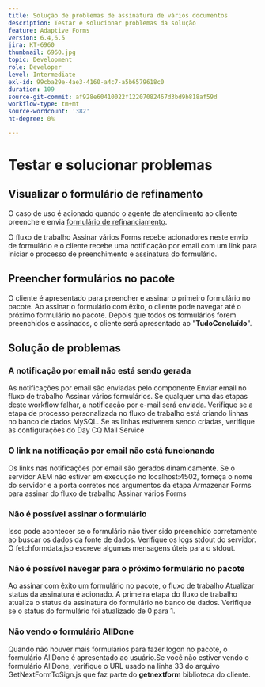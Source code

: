 ```yaml
---
title: Solução de problemas de assinatura de vários documentos
description: Testar e solucionar problemas da solução
feature: Adaptive Forms
version: 6.4,6.5
jira: KT-6960
thumbnail: 6960.jpg
topic: Development
role: Developer
level: Intermediate
exl-id: 99cba29e-4ae3-4160-a4c7-a5b6579618c0
duration: 109
source-git-commit: af928e60410022f12207082467d3bd9b818af59d
workflow-type: tm+mt
source-wordcount: '382'
ht-degree: 0%

---
```


# Testar e solucionar problemas


## Visualizar o formulário de refinamento

O caso de uso é acionado quando o agente de atendimento ao cliente preenche e envia [formulário de refinanciamento](http://localhost:4502/content/dam/formsanddocuments/formsandsigndemo/refinanceform/jcr:content?wcmmode=disabled).

O fluxo de trabalho Assinar vários Forms recebe acionadores neste envio de formulário e o cliente recebe uma notificação por email com um link para iniciar o processo de preenchimento e assinatura do formulário.

## Preencher formulários no pacote

O cliente é apresentado para preencher e assinar o primeiro formulário no pacote. Ao assinar o formulário com êxito, o cliente pode navegar até o próximo formulário no pacote. Depois que todos os formulários forem preenchidos e assinados, o cliente será apresentado ao &quot;**TudoConcluído**&quot;.

## Solução de problemas

### A notificação por email não está sendo gerada

As notificações por email são enviadas pelo componente Enviar email no fluxo de trabalho Assinar vários formulários. Se qualquer uma das etapas deste workflow falhar, a notificação por e-mail será enviada. Verifique se a etapa de processo personalizada no fluxo de trabalho está criando linhas no banco de dados MySQL. Se as linhas estiverem sendo criadas, verifique as configurações do Day CQ Mail Service

### O link na notificação por email não está funcionando

Os links nas notificações por email são gerados dinamicamente. Se o servidor AEM não estiver em execução no localhost:4502, forneça o nome do servidor e a porta corretos nos argumentos da etapa Armazenar Forms para assinar do fluxo de trabalho Assinar vários Forms

### Não é possível assinar o formulário

Isso pode acontecer se o formulário não tiver sido preenchido corretamente ao buscar os dados da fonte de dados. Verifique os logs stdout do servidor. O fetchformdata.jsp escreve algumas mensagens úteis para o stdout.

### Não é possível navegar para o próximo formulário no pacote

Ao assinar com êxito um formulário no pacote, o fluxo de trabalho Atualizar status da assinatura é acionado. A primeira etapa do fluxo de trabalho atualiza o status da assinatura do formulário no banco de dados. Verifique se o status do formulário foi atualizado de 0 para 1.

### Não vendo o formulário AllDone

Quando não houver mais formulários para fazer logon no pacote, o formulário AllDone é apresentado ao usuário.Se você não estiver vendo o formulário AllDone, verifique o URL usado na linha 33 do arquivo GetNextFormToSign.js que faz parte do **getnextform** biblioteca do cliente.
